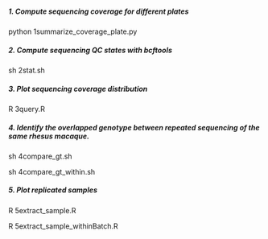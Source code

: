 ##### 1. Compute sequencing coverage for different plates #####

python 1summarize_coverage_plate.py

##### 2. Compute sequencing QC states with bcftools #####

sh 2stat.sh

##### 3. Plot sequencing coverage distribution #####

R 3query.R

##### 4. Identify the overlapped genotype between repeated sequencing of the same rhesus macaque. #####

sh 4compare_gt.sh

sh 4compare_gt_within.sh

##### 5. Plot replicated samples #####

R 5extract_sample.R

R 5extract_sample_withinBatch.R
